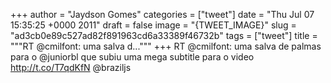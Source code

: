 
+++
author = "Jaydson Gomes"
categories = ["tweet"]
date = "Thu Jul 07 15:35:25 +0000 2011"
draft = false
image = "{TWEET_IMAGE}"
slug = "ad3cb0e89c527ad82f891963cd6a33389f46732b"
tags = ["tweet"]
title = """RT @cmilfont: uma salva d..."""
+++
RT @cmilfont: uma salva de palmas para o @juniorbl que subiu uma mega subtitle para o video http://t.co/T7qdKfN @braziljs
